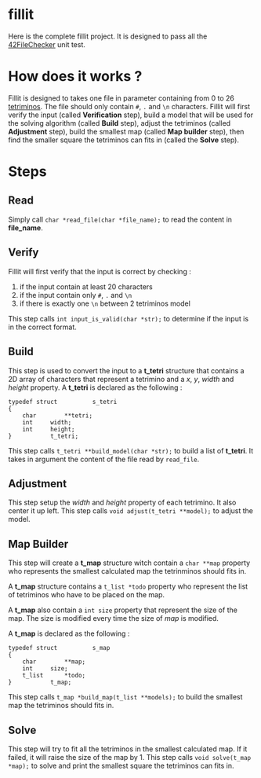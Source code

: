 # fillit
Here is the complete fillit project. It is designed to pass all the [42FileChecker](https://github.com/jgigault/42FileChecker) unit test.

# How does it works ?
Fillit is designed to takes one file in parameter containing from 0 to 26 [tetriminos](https://fr.wikipedia.org/wiki/Tétromino). The file should only contain `#`, `.` and `\n` characters.
Fillit will first verify the input (called **Verification** step), build a model that will be used for the solving algorithm (called **Build** step), adjust the tetriminos (called **Adjustment** step), build the smallest map (called **Map builder** step), then find the smaller square the tetriminos can fits in (called the **Solve** step).

# Steps
## Read
Simply call `char *read_file(char *file_name);` to read the content in **file_name**.

## Verify
Fillit will first verify that the input is correct by checking :

 1. if the input contain at least 20 characters
 2. if the input contain only `#`, `.` and `\n`
 3. if there is exactly one `\n` between 2 tetriminos model

This step calls `int input_is_valid(char *str);` to determine if the input is in the correct format.

## Build
This step is used to convert the input to a **t_tetri** structure that contains a 2D array of characters that represent a tetrimino and a *x*, *y*, *width* and *height* property.
A **t_tetri** is declared as the following :

    typedef struct	        s_tetri
    {
    	char		**tetri;
    	int		width;
    	int		height;
    }			t_tetri;

This step calls `t_tetri **build_model(char *str);` to build a list of **t_tetri**. It takes in argument the content of the file read by `read_file`.

## Adjustment
This step setup the *width* and *height* property of each tetrimino. It also center it up left.
This step calls `void adjust(t_tetri **model);` to adjust the model.

## Map Builder
This step will create a **t_map** structure witch contain a `char **map` property who represents the smallest calculated map the tetrinminos should fits in.

A **t_map** structure contains a `t_list *todo` property who represent the list of tetriminos who have to be placed on the map.

A **t_map** also contain a `int size` property that represent the size of the map. The size is modified every time the size of *map* is modified.

A **t_map** is declared as the following :

    typedef struct	        s_map
    {
    	char		**map;
    	int		size;
    	t_list		*todo;
    }			t_map;

This step calls `t_map *build_map(t_list **models);` to build the smallest map the tetriminos should fits in.

## Solve
This step will try to fit all the tetriminos in the smallest calculated map. If it failed, it will raise the size of the map by 1.
This step calls `void solve(t_map *map);` to solve and print the smallest square the tetriminos can fits in.

